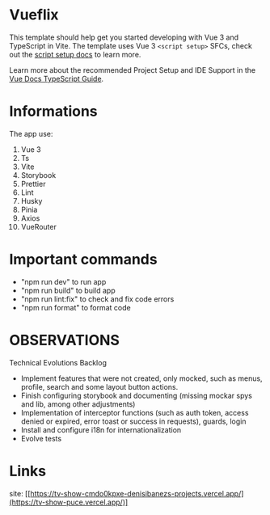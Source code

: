 # Vueflix

This template should help get you started developing with Vue 3 and TypeScript in Vite. The template uses Vue 3 `<script setup>` SFCs, check out the [script setup docs](https://v3.vuejs.org/api/sfc-script-setup.html#sfc-script-setup) to learn more.

Learn more about the recommended Project Setup and IDE Support in the [Vue Docs TypeScript Guide](https://vuejs.org/guide/typescript/overview.html#project-setup).

# Informations

The app use:

1. Vue 3
2. Ts
3. Vite
4. Storybook
5. Prettier
6. Lint
7. Husky
8. Pinia
9. Axios
10. VueRouter

# Important commands

* "npm run dev" to run app
* "npm run build" to build app
* "npm run lint:fix" to check and fix code errors
* "npm run format" to format code

# OBSERVATIONS
Technical Evolutions Backlog
- Implement features that were not created, only mocked, such as menus, profile, search and some layout button actions.
- Finish configuring storybook and documenting (missing mockar spys and lib, among other adjustments)
- Implementation of interceptor functions (such as auth token, access denied or expired, error toast or success in requests), guards, login
- Install and configure i18n for internationalization
- Evolve tests

# Links 
site: [[https://tv-show-cmdo0kpxe-denisibanezs-projects.vercel.app/](https://tv-show-puce.vercel.app/)]

